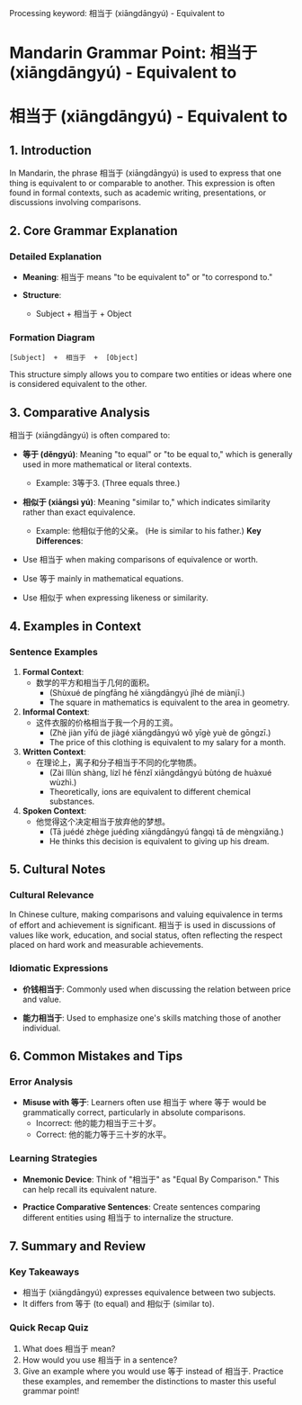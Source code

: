 Processing keyword: 相当于 (xiāngdāngyú) - Equivalent to
# Mandarin Grammar Point: 相当于 (xiāngdāngyú) - Equivalent to
# 相当于 (xiāngdāngyú) - Equivalent to
## 1. Introduction
In Mandarin, the phrase 相当于 (xiāngdāngyú) is used to express that one thing is equivalent to or comparable to another. This expression is often found in formal contexts, such as academic writing, presentations, or discussions involving comparisons.
## 2. Core Grammar Explanation
### Detailed Explanation
- **Meaning**: 相当于 means "to be equivalent to" or "to correspond to."
  
- **Structure**: 
  - Subject + 相当于 + Object
### Formation Diagram
```
[Subject]  +  相当于  +  [Object]
```
This structure simply allows you to compare two entities or ideas where one is considered equivalent to the other.
## 3. Comparative Analysis
相当于 (xiāngdāngyú) is often compared to:
- **等于 (děngyú)**: Meaning "to equal" or "to be equal to," which is generally used in more mathematical or literal contexts. 
  - Example: 3等于3. (Three equals three.)
  
- **相似于 (xiāngsì yú)**: Meaning "similar to," which indicates similarity rather than exact equivalence.
  - Example: 他相似于他的父亲。 (He is similar to his father.)
**Key Differences**:
- Use 相当于 when making comparisons of equivalence or worth.
- Use 等于 mainly in mathematical equations.
- Use 相似于 when expressing likeness or similarity.
## 4. Examples in Context
### Sentence Examples
1. **Formal Context**:
   - 数学的平方和相当于几何的面积。
     - (Shùxué de píngfāng hé xiāngdāngyú jǐhé de miànjī.)
     - The square in mathematics is equivalent to the area in geometry.
2. **Informal Context**:
   - 这件衣服的价格相当于我一个月的工资。
     - (Zhè jiàn yīfú de jiàgé xiāngdāngyú wǒ yīgè yuè de gōngzī.)
     - The price of this clothing is equivalent to my salary for a month.
3. **Written Context**:
   - 在理论上，离子和分子相当于不同的化学物质。
     - (Zài lǐlùn shàng, lízǐ hé fēnzǐ xiāngdāngyú bùtóng de huàxué wùzhì.)
     - Theoretically, ions are equivalent to different chemical substances.
4. **Spoken Context**:
   - 他觉得这个决定相当于放弃他的梦想。
     - (Tā juédé zhège juédìng xiāngdāngyú fàngqì tā de mèngxiǎng.)
     - He thinks this decision is equivalent to giving up his dream.
## 5. Cultural Notes
### Cultural Relevance
In Chinese culture, making comparisons and valuing equivalence in terms of effort and achievement is significant. 相当于 is used in discussions of values like work, education, and social status, often reflecting the respect placed on hard work and measurable achievements.
### Idiomatic Expressions
- **价钱相当于**: Commonly used when discussing the relation between price and value.
  
- **能力相当于**: Used to emphasize one's skills matching those of another individual.
## 6. Common Mistakes and Tips
### Error Analysis
- **Misuse with 等于**: Learners often use 相当于 where  等于 would be grammatically correct, particularly in absolute comparisons.
  - Incorrect: 他的能力相当于三十岁。
  - Correct: 他的能力等于三十岁的水平。
### Learning Strategies
- **Mnemonic Device**: Think of "相当于" as "Equal By Comparison." This can help recall its equivalent nature.
  
- **Practice Comparative Sentences**: Create sentences comparing different entities using 相当于 to internalize the structure.
## 7. Summary and Review
### Key Takeaways
- 相当于 (xiāngdāngyú) expresses equivalence between two subjects.
- It differs from 等于 (to equal) and 相似于 (similar to).
  
### Quick Recap Quiz
1. What does 相当于 mean?
2. How would you use 相当于 in a sentence?
3. Give an example where you would use 等于 instead of 相当于.
Practice these examples, and remember the distinctions to master this useful grammar point!
